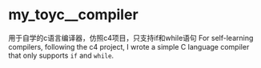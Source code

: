 # my_toyc__compiler
用于自学的c语言编译器，仿照c4项目，只支持if和while语句
For self-learning compilers, following the c4 project, I wrote a simple C language compiler that only supports `if` and `while`.

